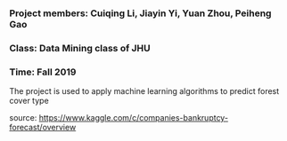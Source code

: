 ### Project members: Cuiqing Li, Jiayin Yi, Yuan Zhou, Peiheng Gao
### Class: Data Mining class of JHU
### Time: Fall 2019


The project is used to apply machine learning algorithms to predict forest cover type

source: https://www.kaggle.com/c/companies-bankruptcy-forecast/overview

